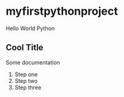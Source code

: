 # myfirstpythonproject
Hello World Python

## Cool Title

Some documentation 
1. Step one
1. Step two
1. Step three
